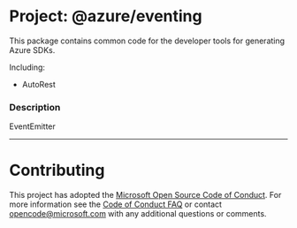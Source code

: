 # Project: @azure/eventing

This package contains common code for the developer tools for generating Azure SDKs.

Including:
- AutoRest


### Description
EventEmitter


----

# Contributing

This project has adopted the [Microsoft Open Source Code of Conduct](https://opensource.microsoft.com/codeofconduct/). For more information see the [Code of Conduct FAQ](https://opensource.microsoft.com/codeofconduct/faq/) or contact [opencode@microsoft.com](mailto:opencode@microsoft.com) with any additional questions or comments.
